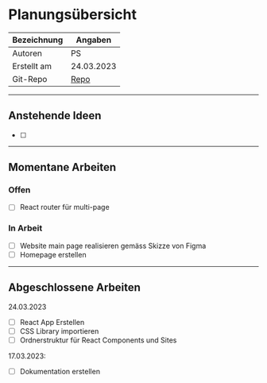 # Planungsübersicht
| Bezeichnung | Angaben |
| - | - |
| Autoren | PS |
| Erstellt am | 24.03.2023 |
| Git-Repo | [Repo](https://github.com/bambuk-sh/project_versicherungsrechner) |

---

## Anstehende Ideen
- [ ] 

---

## Momentane Arbeiten

### Offen
- [ ] React router für multi-page

### In Arbeit
- [ ] Website main page realisieren gemäss Skizze von Figma
- [ ] Homepage erstellen

---

## Abgeschlossene Arbeiten
24.03.2023
- [ ] React App Erstellen
- [ ] CSS Library importieren
- [ ] Ordnerstruktur für React Components und Sites

17.03.2023:
- [ ] Dokumentation erstellen



